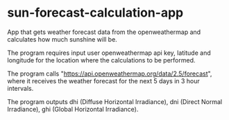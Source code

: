 # sun-forecast-calculation-app

App that gets weather forecast data from the openweathermap and calculates how much sunshine will be.

The program requires input user openweathermap api key, latitude and longitude for the location where the calculations to be performed.

The program calls "https://api.openweathermap.org/data/2.5/forecast", where it receives the weather forecast for the next 5 days in 3 hour intervals.

The program outputs dhi (Diffuse Horizontal Irradiance), dni (Direct Normal Irradiance), ghi (Global Horizontal Irradiance).
